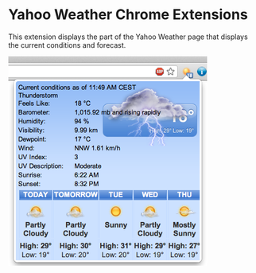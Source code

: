 Yahoo Weather Chrome Extensions
===============================

This extension displays the part of the Yahoo Weather page that
displays the current conditions and forecast.

![Preview](https://github.com/frostrubin/Chrome-Extensions/raw/master/yahoo_weather/preview.png)

